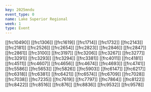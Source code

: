 ```yaml
---
key: 2025mndu
event_type: 0
name: Lake Superior Regional
week: 1
type: Event
---
```

[[frc10490]]
[[frc1306]]
[[frc1619]]
[[frc1714]]
[[frc1732]]
[[frc2143]]
[[frc2181]]
[[frc2526]]
[[frc2654]]
[[frc2823]]
[[frc2846]]
[[frc2847]]
[[frc2861]]
[[frc3100]]
[[frc3197]]
[[frc3206]]
[[frc3267]]
[[frc3277]]
[[frc3291]]
[[frc3293]]
[[frc3294]]
[[frc3381]]
[[frc4011]]
[[frc4181]]
[[frc4511]]
[[frc4607]]
[[frc4656]]
[[frc4674]]
[[frc4693]]
[[frc4741]]
[[frc5586]]
[[frc5653]]
[[frc5826]]
[[frc5903]]
[[frc6147]]
[[frc6217]]
[[frc6318]]
[[frc6381]]
[[frc6421]]
[[frc6574]]
[[frc6709]]
[[frc7028]]
[[frc7038]]
[[frc7235]]
[[frc7619]]
[[frc7797]]
[[frc7864]]
[[frc8122]]
[[frc8422]]
[[frc8516]]
[[frc876]]
[[frc8836]]
[[frc9532]]
[[frc9578]]
